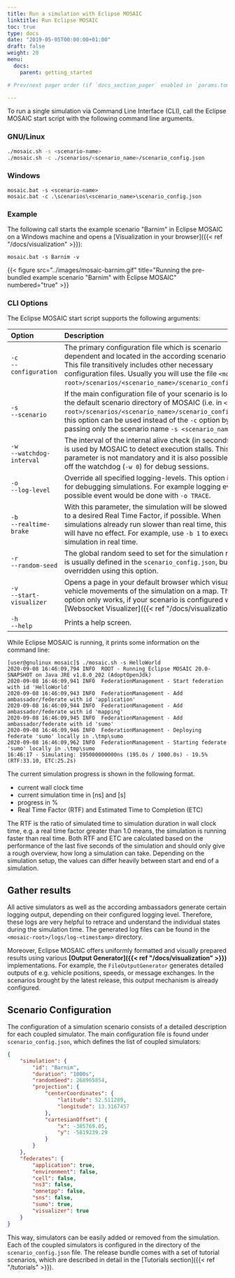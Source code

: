```yaml
---
title: Run a simulation with Eclipse MOSAIC
linktitle: Run Eclipse MOSAIC
toc: true
type: docs
date: "2019-05-05T00:00:00+01:00"
draft: false
weight: 20
menu:
  docs:
    parent: getting_started

# Prev/next pager order (if `docs_section_pager` enabled in `params.toml`)

---
```


To run a single simulation via Command Line Interface (CLI), call the Eclipse MOSAIC start script with the
following command line arguments. 

### GNU/Linux

```bash
./mosaic.sh -s <scenario-name>
./mosaic.sh -c ./scenarios/<scenario_name>/scenario_config.json
```

### Windows

```dos
mosaic.bat -s <scenario-name>
mosaic.bat -c .\scenarios\<scenario_name>\scenario_config.json
```

### Example

The following call starts the example scenario "Barnim" in Eclipse MOSAIC on a Windows machine and opens a [Visualization in your browser]({{< ref "/docs/visualization" >}}):

```dos
mosaic.bat -s Barnim -v
```

{{< figure src="../images/mosaic-barnim.gif" title="Running the pre-bundled example scenario \"Barnim\" with Eclipse MOSAIC" numbered="true" >}}

### CLI Options

The Eclipse MOSAIC start script supports the following arguments:

<style>
table th:first-of-type {
    width: 20%;
}
table th:nth-of-type(2) {
    width: 80%;
}
</style>

| Option | Description |
|:------ |:--------------------------------------------- |
| `-c`<br>`--configuration` | The primary configuration file which is scenario dependent and located in the according scenario folder. This file transitively includes other necessary configuration files. Usually you will use the file `<mosaic-root>/scenarios/<scenario_name>/scenario_config.json`. |
| `-s`<br>`--scenario` | If the main configuration file of your scenario is located in the default scenario directory of MOSAIC (i.e. in `<mosaic-root>/scenarios/<scenario_name>/scenario_config.json`), this option can be used instead of the `-c` option by passing only the scenario name `-s <scenario_name>`. |
| `-w`<br>`--watchdog-interval` | The interval of the internal alive check (in seconds) which is used by MOSAIC to detect execution stalls. This parameter is not mandatory and it is also possible to turn off the watchdog (`-w 0`) for debug sessions. |
| `-o`<br>`--log-level` | Override all specified logging-levels. This option is useful for debugging simulations. For example logging every possible event would be done with `-o TRACE`. |
| `-b`<br>`--realtime-brake` | With this parameter, the simulation will be slowed down to a desired Real Time Factor, if possible. When simulations already run slower than real time, this factor will have no effect. For example, use `-b 1` to execute the simulation in real time. |
| `-r`<br>`--random-seed` | The global random seed to set for the simulation run. This is usually defined in the `scenario_config.json`, but can be overridden using this option. |  
| `-v`<br>`--start-visualizer` | Opens a page in your default browser which visualizes all vehicle movements of the simulation on a map. This option only works, if your scenario is configured with the [Websocket Visualizer]({{< ref "/docs/visualization" >}}). |
| `-h`<br>`--help` | Prints a help screen. |

While Eclipse MOSAIC is running, it prints some information on the command line:
```shell
[user@gnulinux mosaic]$ ./mosaic.sh -s HelloWorld
2020-09-08 16:46:09,794 INFO  ROOT - Running Eclipse MOSAIC 20.0-SNAPSHOT on Java JRE v1.8.0_202 (AdoptOpenJdk)
2020-09-08 16:46:09,941 INFO  FederationManagement - Start federation with id 'HelloWorld'
2020-09-08 16:46:09,943 INFO  FederationManagement - Add ambassador/federate with id 'application'
2020-09-08 16:46:09,944 INFO  FederationManagement - Add ambassador/federate with id 'mapping'
2020-09-08 16:46:09,945 INFO  FederationManagement - Add ambassador/federate with id 'sumo'
2020-09-08 16:46:09,946 INFO  FederationManagement - Deploying federate 'sumo' locally in .\tmp\sumo
2020-09-08 16:46:09,962 INFO  FederationManagement - Starting federate 'sumo' locally in .\tmp\sumo
16:46:17 - Simulating: 195000000000ns (195.0s / 1000.0s) - 19.5% (RTF:33.10, ETC:25.2s)
```

The current simulation progress is shown in the following format.
* current wall clock time
* current simulation time in [ns] and [s]
* progress in %
* Real Time Factor (RTF) and Estimated Time to Completion (ETC)

The RTF is the ratio of simulated time to simulation duration in wall clock time, e.g. a real time factor
greater than 1.0 means, the simulation is running faster than real time. Both RTF and ETC are calculated
based on the performance of the last five seconds of the simulation and should only give a rough overview,
how long a simulation can take. Depending on the simulation setup, the values can differ heavily between
start and end of a simulation.


## Gather results

All active simulators as well as the according ambassadors generate certain logging output, depending on their configured logging level.
Therefore, these logs are very helpful to retrace and understand the individual states during the simulation time. The generated log 
files can be found in the `<mosaic-root>/logs/log-<timestamp>` directory.

Moreover, Eclipse MOSAIC offers uniformly formatted and visually prepared results using various 
**[Output Generator]({{< ref "/docs/visualization" >}})** implementations. For  example, the `FileOutputGenerator` generates 
detailed outputs of e.g. vehicle positions, speeds, or message exchanges. 
In the scenarios brought by the latest release, this output mechanism is already configured. 

## Scenario Configuration

The configuration of a simulation scenario consists of a detailed description for each coupled simulator. The main configuration file is found under `scenario_config.json`,
which defines the list of coupled simulators:

```json
{
    "simulation": {
        "id": "Barnim",
        "duration": "1000s",
        "randomSeed": 268965854,
        "projection": {
            "centerCoordinates": {
                "latitude": 52.511289,
                "longitude": 13.3167457
            },
            "cartesianOffset": {
                "x": -385769.05,
                "y": -5819239.29
            }
        }
    },
    "federates": {
        "application": true,
        "environment": false,
        "cell": false,
        "ns3": false,
        "omnetpp": false,
        "sns": false,
        "sumo": true,
        "visualizer": true
    }
}
```

This way, simulators can be easily added or removed from the simulation. Each of the coupled simulators is configured in the directory
of the `scenario_config.json` file. The release bundle comes with a set of tutorial scenarios, which are described in detail
in the [Tutorials section]({{< ref "/tutorials" >}}).
